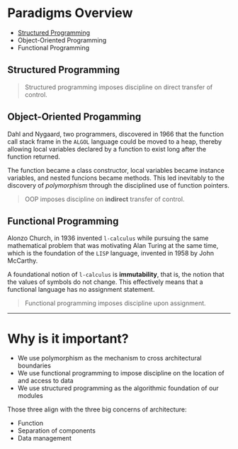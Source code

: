 # Paradigms Overview

* [Structured Programming](./structured/README.md)
* Object-Oriented Programming
* Functional Programming

## Structured Programming

> Structured programming imposes discipline on direct transfer of control.

## Object-Oriented Progamming

Dahl and Nygaard, two programmers, discovered in 1966 that the function call stack frame in the `ALGOL` language could be moved to a heap, thereby allowing local variables declared by a function to exist long after the function returned.

The function became a class constructor, local variables became instance variables, and nested funcions became methods. This led inevitably to the discovery of _polymorphism_ through the disciplined use of function pointers.

> OOP imposes discipline on __indirect__ transfer of control.

## Functional Programming

Alonzo Church, in 1936 invented `l-calculus` while pursuing the same mathematical problem that was motivating Alan Turing at the same time, which is the foundation of the `LISP` language, invented in 1958 by John McCarthy.

A foundational notion of `l-calculus` is __immutability__, that is, the notion that the values of symbols do not change. This effectively means that a functional language has no assignment statement.

> Functional programming imposes discipline upon assignment.

---

# Why is it important?

* We use polymorphism as the mechanism to cross architectural boundaries
* We use functional programming to impose discipline on the location of and access to data
* We use structured programming as the algorithmic foundation of our modules

Those three align with the three big concerns of architecture:

* Function
* Separation of components
* Data management
